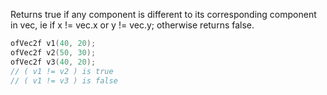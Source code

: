Returns true if any component is different to its corresponding component in vec, ie if x != vec.x or y != vec.y; otherwise returns false.

```cpp
ofVec2f v1(40, 20); 
ofVec2f v2(50, 30); 
ofVec2f v3(40, 20); 
// ( v1 != v2 ) is true
// ( v1 != v3 ) is false
```
